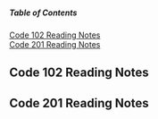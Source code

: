 ##### Table of Contents  
[Code 102 Reading Notes](#102)  
<a name="102"/>
[Code 201 Reading Notes](#201)  
<a name="201"/>
## Code 102 Reading Notes
## Code 201 Reading Notes
